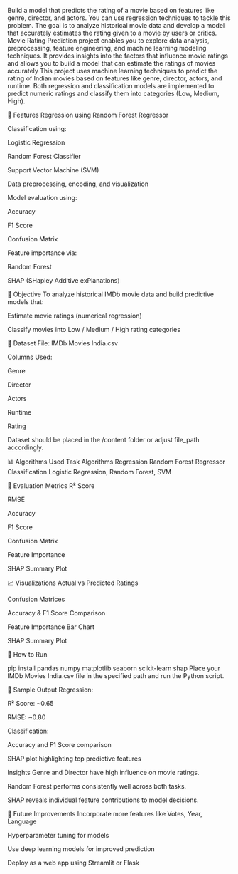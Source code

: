  Build a model that predicts the rating of a movie based on
 features like genre, director, and actors. You can use regression
 techniques to tackle this problem.
 The goal is to analyze historical movie data and develop a model
 that accurately estimates the rating given to a movie by users or
 critics.
 Movie Rating Prediction project enables you to explore data
 analysis, preprocessing, feature engineering, and machine
 learning modeling techniques. It provides insights into the factors
 that influence movie ratings and allows you to build a model that
 can estimate the ratings of movies accurately
 This project uses machine learning techniques to predict the rating of Indian movies based on features like genre, director, actors, and runtime. Both regression and classification models are implemented to predict numeric ratings and classify them into categories (Low, Medium, High).

📌 Features
Regression using Random Forest Regressor

Classification using:

Logistic Regression

Random Forest Classifier

Support Vector Machine (SVM)

Data preprocessing, encoding, and visualization

Model evaluation using:

Accuracy

F1 Score

Confusion Matrix

Feature importance via:

Random Forest

SHAP (SHapley Additive exPlanations)

🧠 Objective
To analyze historical IMDb movie data and build predictive models that:

Estimate movie ratings (numerical regression)

Classify movies into Low / Medium / High rating categories

📂 Dataset
File: IMDb Movies India.csv

Columns Used:

Genre

Director

Actors

Runtime

Rating

Dataset should be placed in the /content folder or adjust file_path accordingly.

📊 Algorithms Used
Task	Algorithms
Regression	Random Forest Regressor
Classification	Logistic Regression, Random Forest, SVM

🧪 Evaluation Metrics
R² Score

RMSE

Accuracy

F1 Score

Confusion Matrix

Feature Importance

SHAP Summary Plot

📈 Visualizations
Actual vs Predicted Ratings

Confusion Matrices

Accuracy & F1 Score Comparison

Feature Importance Bar Chart

SHAP Summary Plot

🚀 How to Run

pip install pandas numpy matplotlib seaborn scikit-learn shap
Place your IMDb Movies India.csv file in the specified path and run the Python script.

📎 Sample Output
Regression:

R² Score: ~0.65

RMSE: ~0.80

Classification:

Accuracy and F1 Score comparison

SHAP plot highlighting top predictive features

 Insights
Genre and Director have high influence on movie ratings.

Random Forest performs consistently well across both tasks.

SHAP reveals individual feature contributions to model decisions.

📌 Future Improvements
Incorporate more features like Votes, Year, Language

Hyperparameter tuning for models

Use deep learning models for improved prediction

Deploy as a web app using Streamlit or Flask

